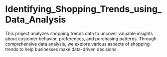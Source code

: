 # Identifying_Shopping_Trends_using_Data_Analysis
This project analyzes shopping trends data to uncover valuable insights about customer behavior, preferences, and purchasing patterns. Through comprehensive data analysis, we explore various aspects of shopping trends to help businesses make data-driven decisions.
